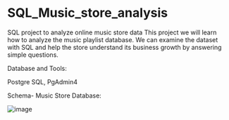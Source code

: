 # SQL_Music_store_analysis
SQL project to analyze online music store data  This project we will learn how to analyze the music playlist database. We can examine the dataset with SQL and help the store understand its business growth by answering simple questions.

Database and Tools:


Postgre SQL,
PgAdmin4

Schema- Music Store Database:

![image](https://github.com/AnshitGuleria/SQL_Music_store_analysis/assets/127532865/0a025726-74ad-4076-8a41-3c8afb0158da)
